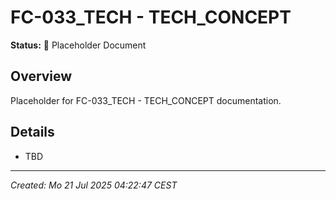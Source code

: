 # FC-033_TECH - TECH_CONCEPT

**Status:** 🚧 Placeholder Document

## Overview
Placeholder for FC-033_TECH - TECH_CONCEPT documentation.

## Details
- TBD

---
*Created: Mo 21 Jul 2025 04:22:47 CEST*
